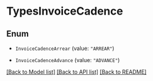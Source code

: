 # TypesInvoiceCadence

## Enum


* `InvoiceCadenceArrear` (value: `"ARREAR"`)

* `InvoiceCadenceAdvance` (value: `"ADVANCE"`)


[[Back to Model list]](../README.md#documentation-for-models) [[Back to API list]](../README.md#documentation-for-api-endpoints) [[Back to README]](../README.md)


